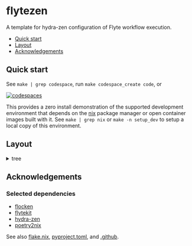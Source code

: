 # flytezen

A template for hydra-zen configuration of Flyte workflow execution.

- [Quick start](#quick-start)
- [Layout](#layout)
- [Acknowledgements](#acknowledgements)

## Quick start

See `make | grep codespace`, run `make codespace_create code`, or

[![codespaces](https://github.com/codespaces/badge.svg)](https://codespaces.new/?hide_repo_select=true&ref=main&repo=723447526&skip_quickstart=true&machine=standardLinux32gb&devcontainer_path=.devcontainer%2Fdevcontainer.json)

This provides a zero install demonstration of the supported development environment that depends on the [nix](https://nixos.org/) package manager or open container images built with it. See `make | grep nix` or `make -n setup_dev` to setup a local copy of this environment.

## Layout

<details>

<summary>tree</summary>

```tree
.
├── .argo
│   └── build.yaml
├── .devcontainer
│   ├── devcontainer.Dockerfile
│   └── devcontainer.json
├── .flyte
│   ├── config-browser.yaml
│   ├── config-local.yaml
│   ├── config-template.yaml
│   └── config.yaml
├── .github
│   ├── actions
│   │   ├── setup_environment
│   │   │   └── action.yml
│   │   └── tag-build-push-container
│   ├── workflows
│   │   ├── CD.yaml
│   │   ├── CI.yaml
│   │   ├── build-images.yaml
│   │   └── labeler.yml
│   ├── .gitkeep
│   ├── CODEOWNERS
│   ├── codecov.yml
│   ├── labels.yml
│   └── renovate.json
├── .vscode
│   ├── extensions.json
│   ├── launch.json
│   ├── settings.json
│   └── tasks.json
├── containers
│   ├── Dockerfile
│   ├── gpu.Dockerfile
│   └── pkg.Dockerfile
├── environments
│   └── conda
│       ├── conda-linux-64.lock.yml
│       ├── conda-lock.yml
│       └── virtual-packages.yml
├── src
│   ├── flytezen
│   │   ├── cli
│   │   │   ├── __init__.py
│   │   │   ├── execute.py
│   │   │   ├── execution_config.py
│   │   │   └── execution_utils.py
│   │   ├── workflows
│   │   │   ├── __init__.py
│   │   │   ├── example.py
│   │   │   └── lrwine.py
│   │   ├── __init__.py
│   │   ├── __main__.py
│   │   ├── configuration.py
│   │   ├── constants.py
│   │   └── logging.py
│   └── .gitkeep
├── tests
│   ├── __init__.py
│   ├── conftest.py
│   └── test_cli.py
├── .dockerignore
├── .env
├── .envrc
├── .example.env
├── .gitignore
├── LICENSE
├── Makefile
├── README.md
├── devshell
├── flake.lock
├── flake.nix
├── poetry.lock
├── poetry.toml
├── pyproject.toml
└── requirements.txt

18 directories, 58 files
```

</details>

## Acknowledgements

### Selected dependencies

- [flocken](https://github.com/mirkolenz/flocken)
- [flytekit](https://github.com/flyteorg/flytekit)
- [hydra-zen](https://github.com/mit-ll-responsible-ai/hydra-zen)
- [poetry2nix](https://github.com/nix-community/poetry2nix)

See also [flake.nix](./flake.nix), [pyproject.toml](./pyproject.toml), and [.github](./.github/).
